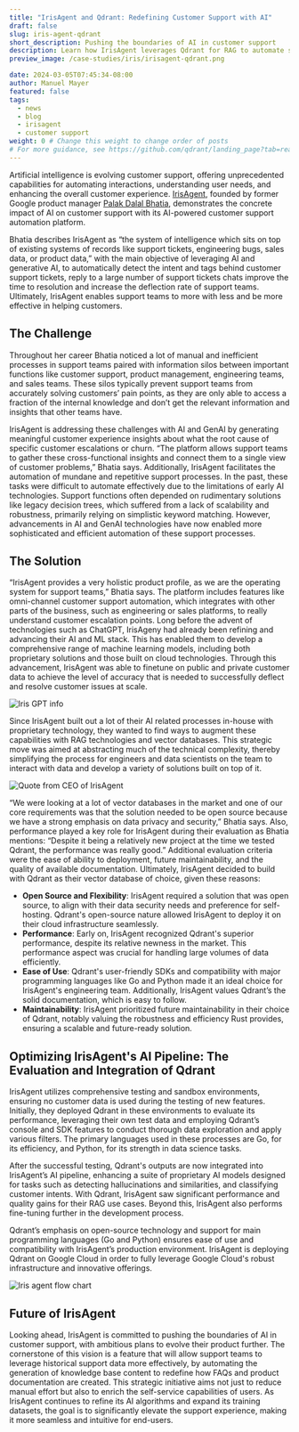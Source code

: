 ```yaml
---
title: "IrisAgent and Qdrant: Redefining Customer Support with AI" 
draft: false
slug: iris-agent-qdrant
short_description: Pushing the boundaries of AI in customer support
description: Learn how IrisAgent leverages Qdrant for RAG to automate support, and improve resolution times, transforming customer service
preview_image: /case-studies/iris/irisagent-qdrant.png

date: 2024-03-05T07:45:34-08:00
author: Manuel Mayer
featured: false
tags:
  - news
  - blog
  - irisagent
  - customer support
weight: 0 # Change this weight to change order of posts
# For more guidance, see https://github.com/qdrant/landing_page?tab=readme-ov-file#blog
---
```


Artificial intelligence is evolving customer support, offering unprecedented capabilities for automating interactions, understanding user needs, and enhancing the overall customer experience. [IrisAgent](https://irisagent.com/), founded by former Google product manager [Palak Dalal Bhatia](https://www.linkedin.com/in/palakdalal/), demonstrates the concrete impact of AI on customer support with its AI-powered customer support automation platform. 

Bhatia describes IrisAgent as “the system of intelligence which sits on top of existing systems of records like support tickets, engineering bugs, sales data, or product data,” with the main objective of leveraging AI and generative AI, to automatically detect the intent and tags behind customer support tickets, reply to a large number of support tickets chats improve the time to resolution and increase the deflection rate of support teams. Ultimately, IrisAgent enables support teams to more with less and be more effective in helping customers.

## The Challenge

Throughout her career Bhatia noticed a lot of manual and inefficient processes in support teams paired with information silos between important functions like customer support, product management, engineering teams, and sales teams. These silos typically prevent support teams from accurately solving customers’ pain points, as they are only able to access a fraction of the internal knowledge and don’t get the relevant information and insights that other teams have.

IrisAgent is addressing these challenges with AI and GenAI by generating meaningful customer experience insights about what the root cause of specific customer escalations or churn. “The platform allows support teams to gather these cross-functional insights and connect them to a single view of customer problems,” Bhatia says. Additionally, IrisAgent facilitates the automation of mundane and repetitive support processes. In the past, these tasks were difficult to automate effectively due to the limitations of early AI technologies. Support functions often depended on rudimentary solutions like legacy decision trees, which suffered from a lack of scalability and robustness, primarily relying on simplistic keyword matching. However, advancements in AI and GenAI technologies have now enabled more sophisticated and efficient automation of these support processes.

## The Solution

“IrisAgent provides a very holistic product profile, as we are the operating system for support teams,” Bhatia says. The platform includes features like omni-channel customer support automation, which integrates with other parts of the business, such as engineering or sales platforms, to really understand customer escalation points. Long before the advent of technologies such as ChatGPT, IrisAgeny had already been refining and advancing their AI and ML stack. This has enabled them to develop a comprehensive range of machine learning models, including both proprietary solutions and those built on cloud technologies. Through this advancement, IrisAgent was able to finetune on public and private customer data to achieve the level of accuracy that is needed to successfully deflect and resolve customer issues at scale.

![Iris GPT info](/blog/iris-agent-qdrant/iris_gpt.png)

Since IrisAgent built out a lot of their AI related processes in-house with proprietary technology, they wanted to find ways to  augment these capabilities with RAG technologies and vector databases. This strategic move was aimed at abstracting much of the technical complexity, thereby simplifying the process for engineers and data scientists on the team to interact with data and develop a variety of solutions built on top of it.

![Quote from CEO of IrisAgent](/blog/iris-agent-qdrant/iris_ceo_quote.png)

“We were looking at a lot of vector databases in the market and one of our core requirements was that the solution needed to be open source because we have a strong emphasis on data privacy and security,” Bhatia says. Also, performance played a key role for IrisAgent during their evaluation as Bhatia mentions: “Despite it being a relatively new project at the time we tested Qdrant, the performance was really good.” Additional evaluation criteria were the ease of ability to deployment, future maintainability, and the quality of available documentation. Ultimately, IrisAgent decided to build with Qdrant as their vector database of choice, given these reasons:

* **Open Source and Flexibility**: IrisAgent required a solution that was open source, to align with their data security needs and preference for self-hosting. Qdrant's open-source nature allowed IrisAgent to deploy it on their cloud infrastructure seamlessly.
* **Performance**: Early on, IrisAgent recognized Qdrant's superior performance, despite its relative newness in the market. This performance aspect was crucial for handling large volumes of data efficiently.
* **Ease of Use**: Qdrant's user-friendly SDKs and compatibility with major programming languages like Go and Python made it an ideal choice for IrisAgent's engineering team. Additionally, IrisAgent values Qdrant’s the solid documentation, which is easy to follow.
* **Maintainability**: IrisAgent prioritized future maintainability in their choice of Qdrant, notably valuing the robustness and efficiency Rust provides, ensuring a scalable and future-ready solution.

## Optimizing IrisAgent's AI Pipeline: The Evaluation and Integration of Qdrant

IrisAgent utilizes comprehensive testing and sandbox environments, ensuring no customer data is used during the testing of new features. Initially, they deployed Qdrant in these environments to evaluate its performance, leveraging their own test data and employing Qdrant’s console and SDK features to conduct thorough data exploration and apply various filters. The primary languages used in these processes are Go, for its efficiency, and Python, for its strength in data science tasks.

After the successful testing, Qdrant's outputs are now integrated into IrisAgent’s AI pipeline, enhancing a suite of proprietary AI models designed for tasks such as detecting hallucinations and similarities, and classifying customer intents. With Qdrant, IrisAgent saw significant performance and quality gains for their RAG use cases. Beyond this, IrisAgent also performs fine-tuning further in the development process.

Qdrant’s emphasis on open-source technology and support for main programming languages (Go and Python) ensures ease of use and compatibility with IrisAgent’s production environment. IrisAgent is deploying Qdrant on Google Cloud in order to fully leverage Google Cloud's robust infrastructure and innovative offerings.

![Iris agent flow chart](/blog/iris-agent-qdrant/iris_agent_flow_chart.png)

## Future of IrisAgent

Looking ahead, IrisAgent is committed to pushing the boundaries of AI in customer support, with ambitious plans to evolve their product further. The cornerstone of this vision is a feature that will allow support teams to leverage historical support data more effectively, by automating the generation of knowledge base content to redefine how FAQs and product documentation are created. This strategic initiative aims not just to reduce manual effort but also to enrich the self-service capabilities of users. As IrisAgent continues to refine its AI algorithms and expand its training datasets, the goal is to significantly elevate the support experience, making it more seamless and intuitive for end-users. 
